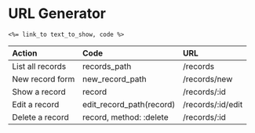 # URL Generator

```
<%= link_to text_to_show, code %>
```


| Action  | Code  | URL |
| :------------ |:---------------| :-----|
| List all records  | records_path            | /records          |
| New record form   | new_record_path         | /records/new      |
| Show a record     | record                  | /records/:id      |
| Edit a record     | edit_record_path(record)| /records/:id/edit |
| Delete a record   | record, method: :delete | /records/:id      |


